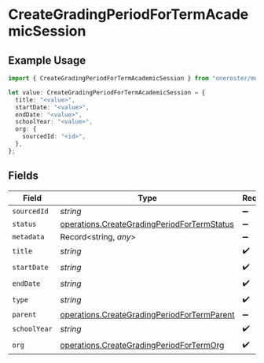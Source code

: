 # CreateGradingPeriodForTermAcademicSession

## Example Usage

```typescript
import { CreateGradingPeriodForTermAcademicSession } from "oneroster/models/operations";

let value: CreateGradingPeriodForTermAcademicSession = {
  title: "<value>",
  startDate: "<value>",
  endDate: "<value>",
  schoolYear: "<value>",
  org: {
    sourcedId: "<id>",
  },
};
```

## Fields

| Field                                                                                                      | Type                                                                                                       | Required                                                                                                   | Description                                                                                                |
| ---------------------------------------------------------------------------------------------------------- | ---------------------------------------------------------------------------------------------------------- | ---------------------------------------------------------------------------------------------------------- | ---------------------------------------------------------------------------------------------------------- |
| `sourcedId`                                                                                                | *string*                                                                                                   | :heavy_minus_sign:                                                                                         | N/A                                                                                                        |
| `status`                                                                                                   | [operations.CreateGradingPeriodForTermStatus](../../models/operations/creategradingperiodfortermstatus.md) | :heavy_minus_sign:                                                                                         | N/A                                                                                                        |
| `metadata`                                                                                                 | Record<string, *any*>                                                                                      | :heavy_minus_sign:                                                                                         | N/A                                                                                                        |
| `title`                                                                                                    | *string*                                                                                                   | :heavy_check_mark:                                                                                         | N/A                                                                                                        |
| `startDate`                                                                                                | *string*                                                                                                   | :heavy_check_mark:                                                                                         | N/A                                                                                                        |
| `endDate`                                                                                                  | *string*                                                                                                   | :heavy_check_mark:                                                                                         | N/A                                                                                                        |
| `type`                                                                                                     | *string*                                                                                                   | :heavy_check_mark:                                                                                         | N/A                                                                                                        |
| `parent`                                                                                                   | [operations.CreateGradingPeriodForTermParent](../../models/operations/creategradingperiodfortermparent.md) | :heavy_minus_sign:                                                                                         | N/A                                                                                                        |
| `schoolYear`                                                                                               | *string*                                                                                                   | :heavy_check_mark:                                                                                         | N/A                                                                                                        |
| `org`                                                                                                      | [operations.CreateGradingPeriodForTermOrg](../../models/operations/creategradingperiodfortermorg.md)       | :heavy_check_mark:                                                                                         | N/A                                                                                                        |